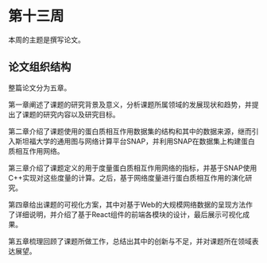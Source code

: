 # 第十三周

本周的主题是撰写论文。

## 论文组织结构

整篇论文分为五章。

第一章阐述了课题的研究背景及意义，分析课题所属领域的发展现状和趋势，并提出了课题的研究内容以及研究目标。

第二章介绍了课题使用的蛋白质相互作用数据集的结构和其中的数据来源，继而引入斯坦福大学的通用图与网络计算平台SNAP，并利用SNAP在数据集上构建蛋白质相互作用网络。

第三章介绍了课题定义的用于度量蛋白质相互作用网络的指标，并基于SNAP使用C++实现对这些度量的计算。之后，基于网络度量进行蛋白质相互作用的演化研究。

第四章给出课题的可视化方案，其中对基于Web的大规模网络数据的呈现方法作了详细说明，并介绍了基于React组件的前端各模块的设计，最后展示可视化成果。

第五章梳理回顾了课题所做工作，总结出其中的创新与不足，并对课题所在领域表达展望。
